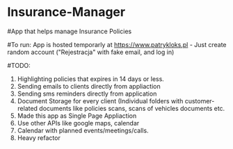 # Insurance-Manager

#App that helps manage Insurance Policies


#To run:
  App is hosted temporarly at https://www.patrykloks.pl - Just create random account ("Rejestracja" with fake email, and log in)
  
#TODO:
<ol>
<li> Highlighting policies that expires in 14 days or less.
<li> Sending emails to clients directly from appliaction
<li> Sending sms reminders directly from application
<li> Document Storage for every client (Individual folders with customer-related documents like policies scans, scans of vehicles documents etc. 
<li> Made this app as Single Page Appliaction
<li> Use other APIs like google maps, calendar
<li> Calendar with planned events/meetings/calls.
<li> Heavy refactor
</ol>
